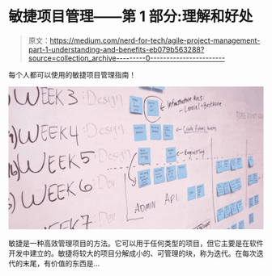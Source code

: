 # 敏捷项目管理——第 1 部分:理解和好处

> 原文：<https://medium.com/nerd-for-tech/agile-project-management-part-1-understanding-and-benefits-eb079b563288?source=collection_archive---------0----------------------->

每个人都可以使用的敏捷项目管理指南！

![](img/2eb53535725e92d877b29f52face653d.png)

敏捷是一种高效管理项目的方法。它可以用于任何类型的项目，但它主要是在软件开发中建立的。敏捷将较大的项目分解成小的、可管理的块，称为迭代。在每次迭代的末尾，有价值的东西是…